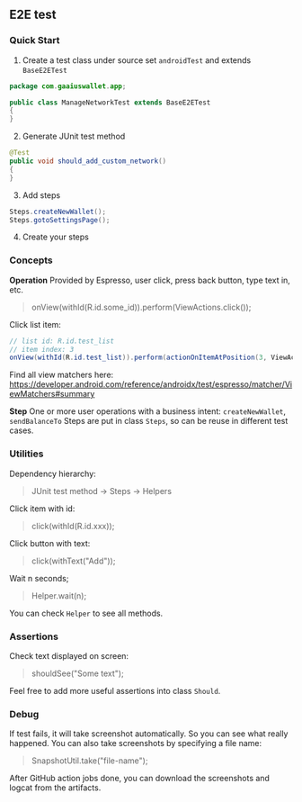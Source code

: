 ## E2E test
### Quick Start
1. Create a test class under source set `androidTest` and extends `BaseE2ETest`
```Java
package com.gaaiuswallet.app;

public class ManageNetworkTest extends BaseE2ETest
{
}
```

2. Generate JUnit test method
```Java
@Test
public void should_add_custom_network()
{
}
```

3. Add steps
```Java
Steps.createNewWallet();
Steps.gotoSettingsPage();
```

4. Create your steps

### Concepts
__Operation__
Provided by Espresso, user click, press back button, type text in, etc.
>onView(withId(R.id.some_id)).perform(ViewActions.click());

Click list item:
```Java
// list id: R.id.test_list
// item index: 3
onView(withId(R.id.test_list)).perform(actionOnItemAtPosition(3, ViewActions.click()));
```

Find all view matchers here: https://developer.android.com/reference/androidx/test/espresso/matcher/ViewMatchers#summary

__Step__
One or more user operations with a business intent: `createNewWallet`, `sendBalanceTo`
Steps are put in class `Steps`, so can be reuse in different test cases.

### Utilities
Dependency hierarchy: 
>JUnit test method -> Steps -> Helpers

Click item with id:
>click(withId(R.id.xxx));

Click button with text:
>click(withText("Add"));
 
Wait n seconds;
>Helper.wait(n);

You can check `Helper` to see all methods.

### Assertions
Check text displayed on screen:
>shouldSee("Some text");

Feel free to add more useful assertions into class `Should`.

### Debug
If test fails, it will take screenshot automatically. So you can see what really happened.
You can also take screenshots by specifying a file name:
>SnapshotUtil.take("file-name");

After GitHub action jobs done, you can download the screenshots and logcat from the artifacts.
